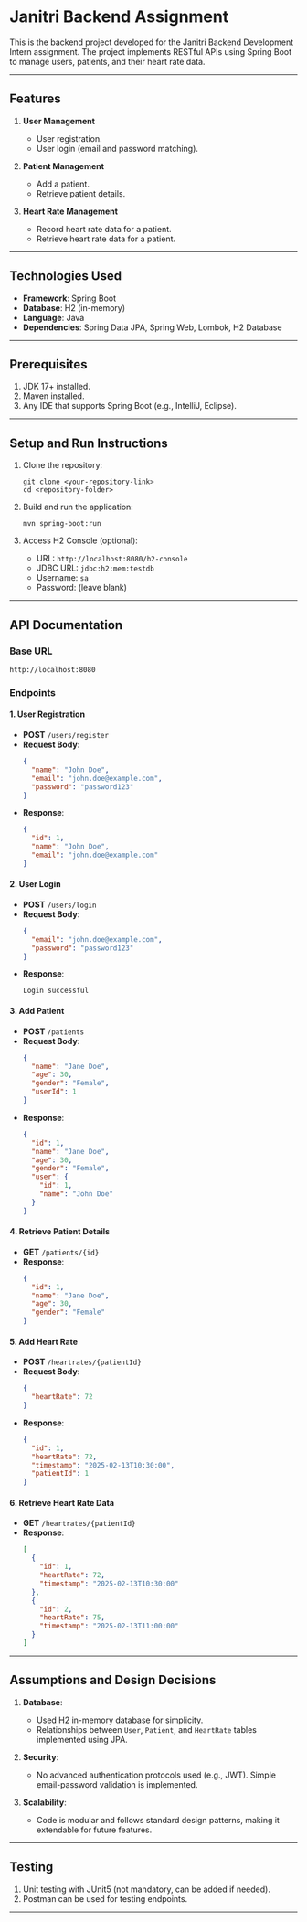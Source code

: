 

# Janitri Backend Assignment

This is the backend project developed for the Janitri Backend Development Intern assignment. The project implements RESTful APIs using Spring Boot to manage users, patients, and their heart rate data.

---

## Features

1. **User Management**
   - User registration.
   - User login (email and password matching).

2. **Patient Management**
   - Add a patient.
   - Retrieve patient details.

3. **Heart Rate Management**
   - Record heart rate data for a patient.
   - Retrieve heart rate data for a patient.

---

## Technologies Used

- **Framework**: Spring Boot
- **Database**: H2 (in-memory)
- **Language**: Java
- **Dependencies**: Spring Data JPA, Spring Web, Lombok, H2 Database

---

## Prerequisites

1. JDK 17+ installed.
2. Maven installed.
3. Any IDE that supports Spring Boot (e.g., IntelliJ, Eclipse).

---

## Setup and Run Instructions

1. Clone the repository:
   ```
   git clone <your-repository-link>
   cd <repository-folder>
   ```

2. Build and run the application:
   ```
   mvn spring-boot:run
   ```

3. Access H2 Console (optional):
   - URL: `http://localhost:8080/h2-console`
   - JDBC URL: `jdbc:h2:mem:testdb`
   - Username: `sa`
   - Password: (leave blank)

---

## API Documentation

### Base URL
```
http://localhost:8080
```

### Endpoints

#### 1. **User Registration**
   - **POST** `/users/register`
   - **Request Body**:
     ```json
     {
       "name": "John Doe",
       "email": "john.doe@example.com",
       "password": "password123"
     }
     ```
   - **Response**:
     ```json
     {
       "id": 1,
       "name": "John Doe",
       "email": "john.doe@example.com"
     }
     ```

#### 2. **User Login**
   - **POST** `/users/login`
   - **Request Body**:
     ```json
     {
       "email": "john.doe@example.com",
       "password": "password123"
     }
     ```
   - **Response**:
     ```
     Login successful
     ```

#### 3. **Add Patient**
   - **POST** `/patients`
   - **Request Body**:
     ```json
     {
       "name": "Jane Doe",
       "age": 30,
       "gender": "Female",
       "userId": 1
     }
     ```
   - **Response**:
     ```json
     {
       "id": 1,
       "name": "Jane Doe",
       "age": 30,
       "gender": "Female",
       "user": {
         "id": 1,
         "name": "John Doe"
       }
     }
     ```

#### 4. **Retrieve Patient Details**
   - **GET** `/patients/{id}`
   - **Response**:
     ```json
     {
       "id": 1,
       "name": "Jane Doe",
       "age": 30,
       "gender": "Female"
     }
     ```

#### 5. **Add Heart Rate**
   - **POST** `/heartrates/{patientId}`
   - **Request Body**:
     ```json
     {
       "heartRate": 72
     }
     ```
   - **Response**:
     ```json
     {
       "id": 1,
       "heartRate": 72,
       "timestamp": "2025-02-13T10:30:00",
       "patientId": 1
     }
     ```

#### 6. **Retrieve Heart Rate Data**
   - **GET** `/heartrates/{patientId}`
   - **Response**:
     ```json
     [
       {
         "id": 1,
         "heartRate": 72,
         "timestamp": "2025-02-13T10:30:00"
       },
       {
         "id": 2,
         "heartRate": 75,
         "timestamp": "2025-02-13T11:00:00"
       }
     ]
     ```

---

## Assumptions and Design Decisions

1. **Database**:
   - Used H2 in-memory database for simplicity.
   - Relationships between `User`, `Patient`, and `HeartRate` tables implemented using JPA.

2. **Security**:
   - No advanced authentication protocols used (e.g., JWT). Simple email-password validation is implemented.

3. **Scalability**:
   - Code is modular and follows standard design patterns, making it extendable for future features.

---

## Testing

1. Unit testing with JUnit5 (not mandatory, can be added if needed).
2. Postman can be used for testing endpoints.

---

